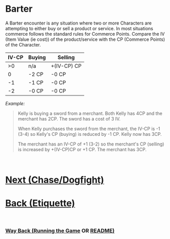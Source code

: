 # Barter

A Barter encounter is any situation where two or more Characters are attempting to either buy or sell a product or service.  In most situations commerce follows the standard rules for Commerce Points.  Compare the IV (Item Value (ie cost)) of the product/service with the CP (Commerce Points) of the Character.

| **IV-CP** | **Buying** | **Selling** |
| --- | --- | --- |
| >0 | n/a | +(IV-CP) CP |
| 0 | -2 CP | -0 CP |
| -1 | -1 CP | -0 CP |
| -2 | -0 CP | -0 CP |

*Example:*
> Kelly is buying a sword from a merchant.  Both Kelly has 4CP and the merchant has 2CP.  The sword has a cost of 3 IV.
> 
> When Kelly purchases the sword from the merchant, the IV-CP is -1 (3-4) so Kelly's CP (buying) is reduced by -1 CP.  Kelly now has 3CP.
> 
> The merchant has an IV-CP of +1 (3-2) so the merchant's CP (selling) is increased by +(IV-CP)CP or +1 CP.  The merchant has 3CP.

$~~~$

# [Next (Chase/Dogfight)](<Chase-Dogfight.md>) 
# [Back (Etiquette)](<Etiquette.md>) 

$~~~$

### [Way Back (Running the Game](<Running the Game - MOC.md>) OR [README)](<../README.md>) 